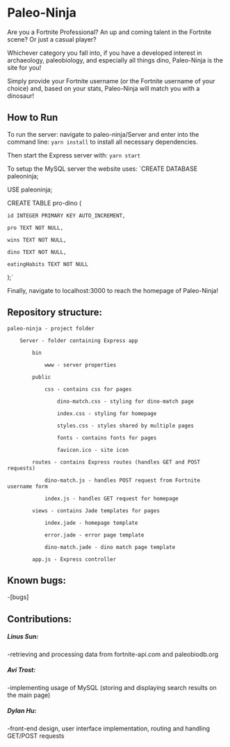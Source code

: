 # Paleo-Ninja

Are you a Fortnite Professional? An up and coming talent in the Fortnite scene? Or just a casual player?

Whichever category you fall into, if you have a developed interest in archaeology, paleobiology, and especially all things dino, Paleo-Ninja is the site for you!

Simply provide your Fortnite username (or the Fortnite username of your choice) and, based on your stats, Paleo-Ninja will match you with a dinosaur!
## How to Run

To run the server: navigate to paleo-ninja/Server and enter into the command line:
`yarn install`
to install all necessary dependencies.

Then start the Express server with:
`yarn start`

To setup the MySQL server the website uses:
`CREATE DATABASE paleoninja;

USE paleoninja;

CREATE TABLE pro-dino (

    id INTEGER PRIMARY KEY AUTO_INCREMENT,
    
    pro TEXT NOT NULL,
    
    wins TEXT NOT NULL,
    
    dino TEXT NOT NULL,
    
    eatingHabits TEXT NOT NULL
    
);`

Finally, navigate to localhost:3000 to reach the homepage of Paleo-Ninja!

## Repository structure:

    paleo-ninja - project folder

        Server - folder containing Express app
    
            bin
        
                www - server properties
            
            public
        
                css - contains css for pages
            
                    dino-match.css - styling for dino-match page
                
                    index.css - styling for homepage
                
                    styles.css - styles shared by multiple pages
                
                    fonts - contains fonts for pages
                
                    favicon.ico - site icon
                
            routes - contains Express routes (handles GET and POST requests)
        
                dino-match.js - handles POST request from Fortnite username form
            
                index.js - handles GET request for homepage
            
            views - contains Jade templates for pages
        
                index.jade - homepage template
            
                error.jade - error page template
            
                dino-match.jade - dino match page template
            
            app.js - Express controller
  
  ## Known bugs:
  
  -[bugs]
  
  ## Contributions:
  
  ##### Linus Sun:
  -retrieving and processing data from fortnite-api.com and paleobiodb.org
  
  ##### Avi Trost:
  -implementing usage of MySQL (storing and displaying search results on the main page)
  
  ##### Dylan Hu:
  -front-end design, user interface implementation, routing and handling GET/POST requests
    
   
